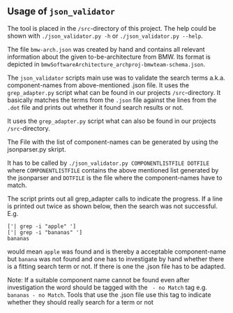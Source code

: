 ## Usage of `json_validator`

The tool is placed in the `/src`-directory of this project.
The help could be shown with `./json_validator.py -h` or `./json_validator.py --help`.

The file `bmw-arch.json` was created by hand and contains all relevant information about the given to-be-architecture from BMW.
Its format is depicted in `bmwSoftwareArchitecture_archproj-bmwteam-schema.json`.

The `json_validator` scripts main use was to validate the search terms a.k.a. component-names from above-mentioned .json file. 
It uses the `grep_adapter.py` script what can be found in our projects `/src`-directory. It basically matches the terms from 
the `.json` file against the lines from the `.dot` file and prints out whether it found search results or not.

It uses the `grep_adapter.py` script what can also be found in our projects `/src`-directory.

The File with the list of component-names can be generated by using the jsonparser.py skript.

It has to be called by `./json_validator.py COMPONENTLISTFILE DOTFILE` where `COMPONENTLISTFILE` 
contains the above mentioned list generated by the jsonparser and `DOTFILE` is the file where the component-names have to match.

The script prints out all grep_adapter calls to indicate the progress.
If a line is printed out twice as shown below, then the search was not successful. E.g.

```
['| grep -i "apple" ']
['| grep -i "bananas" ']
bananas
```
would mean `apple` was found and is thereby a acceptable component-name but
`banana` was not found and one has to investigate by hand whether there is a fitting search term or not. If there is one the
.json file has to be adapted.

Note:
If a suitable component name cannot be found even after investigation the word should be tagged with the 
` - no Match` tag e.g. `bananas - no Match`. Tools that use the .json file use this tag to indicate whether they should 
really search for a term or not
